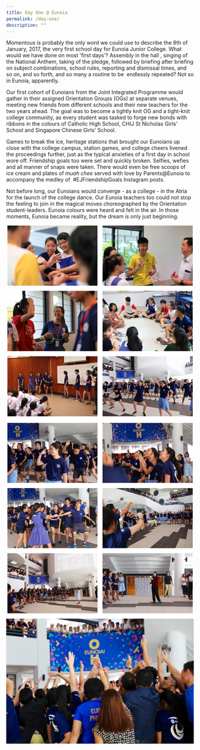 ```yaml
---
title: Day One @ Eunoia
permalink: /day-one/
description: ""
---
```



Momentous is probably the only word we could use to describe the 9th of January, 2017, the very first school day for Eunoia Junior College. What would we have done on most 'first days'? Assembly in the hall , singing of the National Anthem, taking of the pledge, followed by briefing after briefing on subject combinations, school rules, reporting and dismissal times, and so on, and so forth, and so many a routine to be  endlessly repeated? Not so in Eunoia, apparently.

Our first cohort of Eunoians from the Joint Integrated Programme would gather in their assigned Orientation Groups (OGs) at separate venues, meeting new friends from different schools and their new teachers for the two years ahead. The goal was to become a tightly knit OG and a tight-knit college community, as every student was tasked to forge new bonds with ribbons in the colours of Catholic High School, CHIJ St Nicholas Girls' School and Singapore Chinese Girls' School.

Games to break the ice, heritage stations that brought our Eunoians up close with the college campus, station games, and college cheers livened the proceedings further, just as the typical anxieties of a first day in school wore off. Friendship goals too were set and quickly broken. Selfies, wefies and all manner of snaps were taken. There would even be free scoops of ice cream and plates of _muah chee_ served with love by Parents@Eunoia to accompany the medley of  #EJFriendshipGoals Instagram posts.

Not before long, our Eunoians would converge - as a college - in the Atria for the launch of the college dance. Our Eunoia teachers too could not stop the feeling to join in the magical moves choreographed by the Orientation student-leaders. Eunoia colours were heard and felt in the air. In those moments, Eunoia became reality, but the dream is only just beginning.

![](/images/day1-1.png)
![](/images/day1-2.png)
![](/images/Day1-13.jpeg)